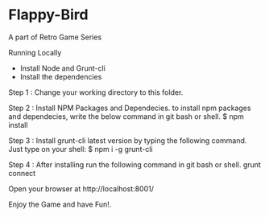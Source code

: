 # Flappy-Bird
A part of Retro Game Series

Running Locally
- Install Node and Grunt-cli
- Install the dependencies

Step 1 : Change your working directory to this folder.

Step 2 : Install NPM Packages and Dependecies. to install npm packages and dependecies, write the below command in git bash or shell.
$ npm install

Step 3 : Install grunt-cli latest version by typing the following command.
Just type on your shell:
$ npm i -g grunt-cli

Step 4 : After installing run the following command in git bash or shell. 
grunt connect

Open your browser at http://localhost:8001/

Enjoy the Game and have Fun!.

